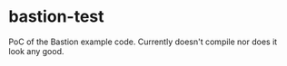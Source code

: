 # bastion-test

PoC of the Bastion example code.
Currently doesn't compile nor does it look any good.